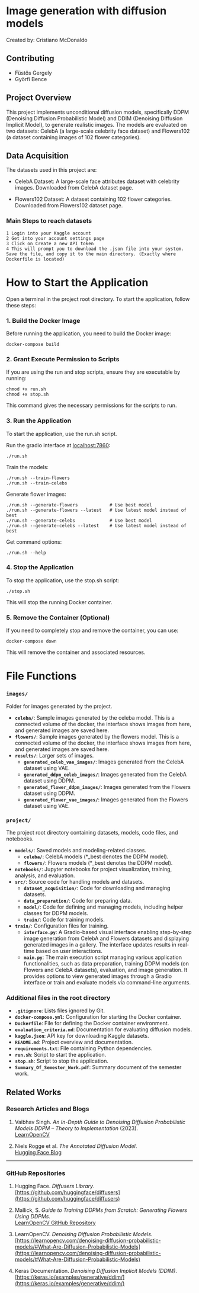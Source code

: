 # Image generation with diffusion models

Created by: Cristiano McDonaldo

## Contributing

- Füstös Gergely
- Györfi Bence

## Project Overview

This project implements unconditional diffusion models, specifically DDPM (Denoising Diffusion Probabilistic Model) and DDIM (Denoising Diffusion Implicit Model), to generate realistic images. The models are evaluated on two datasets: CelebA (a large-scale celebrity face dataset) and Flowers102 (a dataset containing images of 102 flower categories).

## Data Acquisition

The datasets used in this project are:

- CelebA Dataset: A large-scale face attributes dataset with celebrity images. Downloaded from CelebA dataset page.

- Flowers102 Dataset: A dataset containing 102 flower categories. Downloaded from Flowers102 dataset page.

### Main Steps to reach datasets

    1 Login into your Kaggle account
    2 Get into your account settings page
    3 Click on Create a new API token
    4 This will prompt you to download the .json file into your system. Save the file, and copy it to the main directory. (Exactly where Dockerfile is located)

# How to Start the Application

Open a terminal in the project root directory. To start the application, follow these steps:

### 1. Build the Docker Image

Before running the application, you need to build the Docker image:

```
docker-compose build
```

### 2. Grant Execute Permission to Scripts

If you are using the run and stop scripts, ensure they are executable by running:

```
chmod +x run.sh
chmod +x stop.sh
```

This command gives the necessary permissions for the scripts to run.

### 3. Run the Application

To start the application, use the run.sh script.

Run the gradio interface at [localhost:7860](http://localhost:7860):

```
./run.sh
```

Train the models:

```
./run.sh --train-flowers
./run.sh --train-celebs
```

Generate flower images:

```
./run.sh --generate-flowers            # Use best model
./run.sh --generate-flowers --latest   # Use latest model instead of best
./run.sh --generate-celebs             # Use best model
./run.sh --generate-celebs --latest    # Use latest model instead of best
```

Get command options:

```
./run.sh --help
```

### 4. Stop the Application

To stop the application, use the stop.sh script:

```
./stop.sh
```

This will stop the running Docker container.

### 5. Remove the Container (Optional)

If you need to completely stop and remove the container, you can use:

```
docker-compose down
```

This will remove the container and associated resources.

# File Functions

### `images/`
Folder for images generated by the project.
- **`celeba/`**: Sample images generated by the celeba model. This is a connected volume of the docker, the interface shows images from here, and generated images are saved here.
- **`flowers/`**: Sample images generated by the flowers model. This is a connected volume of the docker, the interface shows images from here, and generated images are saved here.
- **`results/`**: Larger sets of images.
   - **`generated_celeb_vae_images/`**: Images generated from the CelebA dataset using VAE.
   - **`generated_ddpm_celeb_images/`**: Images generated from the CelebA dataset using DDPM.
   - **`generated_flower_ddpm_images/`**: Images generated from the Flowers dataset using DDPM.
   - **`generated_flower_vae_images/`**: Images generated from the Flowers dataset using VAE.

### `project/`
The project root directory containing datasets, models, code files, and notebooks.
- **`models/`**: Saved models and modeling-related classes.
  - **`celeba/`**: CelebA models (*_best denotes the DDPM model).
  - **`flowers/`**: Flowers models (*_best denotes the DDPM model).
- **`notebooks/`**: Jupyter notebooks for project visualization, training, analysis, and evaluation.
- **`src/`**: Source code for handling models and datasets.
  - **`dataset_acquisition/`**: Code for downloading and managing datasets.
  - **`data_preparation/`**: Code for preparing data.
  - **`model/`**: Code for defining and managing models, including helper classes for DDPM models.
  - **`train/`**: Code for training models.
- **`train/`**: Configuration files for training.
  - **`interface.py`**: A Gradio-based visual interface enabling step-by-step image generation from CelebA and Flowers datasets and displaying generated images in a gallery. The interface updates results in real-time based on user interactions.
  - **`main.py`**: The main execution script managing various application functionalities, such as data preparation, training DDPM models (on Flowers and CelebA datasets), evaluation, and image generation. It provides options to view generated images through a Gradio interface or train and evaluate models via command-line arguments.

### Additional files in the root directory
- **`.gitignore`**: Lists files ignored by Git.
- **`docker-compose.yml`**: Configuration for starting the Docker container.
- **`Dockerfile`**: File for defining the Docker container environment.
- **`evaluation_criteria.md`**: Documentation for evaluating diffusion models.
- **`kaggle.json`**: API key for downloading Kaggle datasets.
- **`README.md`**: Project overview and documentation.
- **`requirements.txt`**: File containing Python dependencies.
- **`run.sh`**: Script to start the application.
- **`stop.sh`**: Script to stop the application.
- **`Summary_Of_Semester_Work.pdf`**: Summary document of the semester work.

## Related Works

### Research Articles and Blogs
1. Vaibhav Singh. *An In-Depth Guide to Denoising Diffusion Probabilistic Models DDPM – Theory to Implementation* (2023).  
   [LearnOpenCV](https://learnopencv.com/denoising-diffusion-probabilistic-models/)

2. Niels Rogge et al. *The Annotated Diffusion Model*.  
   [Hugging Face Blog](https://huggingface.co/blog/annotated-diffusion)

---

### GitHub Repositories
1. Hugging Face. *Diffusers Library*.  
   [https://github.com/huggingface/diffusers](https://github.com/huggingface/diffusers)

2. Mallick, S. *Guide to Training DDPMs from Scratch: Generating Flowers Using DDPMs*.  
   [LearnOpenCV GitHub Repository](https://github.com/spmallick/learnopencv/blob/master/Guide-to-training-DDPMs-from-Scratch/Generating_flowers_using_DDPMs.ipynb)

3. LearnOpenCV. *Denoising Diffusion Probabilistic Models*.  
   [https://learnopencv.com/denoising-diffusion-probabilistic-models/#What-Are-Diffusion-Probabilistic-Models](https://learnopencv.com/denoising-diffusion-probabilistic-models/#What-Are-Diffusion-Probabilistic-Models)

4. Keras Documentation. *Denoising Diffusion Implicit Models (DDIM)*.  
   [https://keras.io/examples/generative/ddim/](https://keras.io/examples/generative/ddim/)
